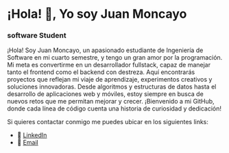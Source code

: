 # ¡Hola! 👋, Yo soy Juan Moncayo
### software Student

¡Hola! Soy Juan Moncayo, un apasionado estudiante de Ingeniería de Software en mi cuarto semestre, y tengo un gran amor por la programación. Mi meta es convertirme en un desarrollador fullstack, capaz de manejar tanto el frontend como el backend con destreza. Aquí encontrarás proyectos que reflejan mi viaje de aprendizaje, experimentos creativos y soluciones innovadoras. Desde algoritmos y estructuras de datos hasta el desarrollo de aplicaciones web y móviles, estoy siempre en busca de nuevos retos que me permitan mejorar y crecer. ¡Bienvenido a mi GitHub, donde cada línea de código cuenta una historia de curiosidad y dedicación!

Si quieres contactar conmigo me puedes ubicar en los siguientes links:

- 📰 [LinkedIn](https://www.linkedin.com/in/juan-moncayo-19a2a7306/ "LinkedIn")
- 📨 [Email](mailto:juan.moncayo627@gmail.com "juan.moncayo627@gmail.com")
